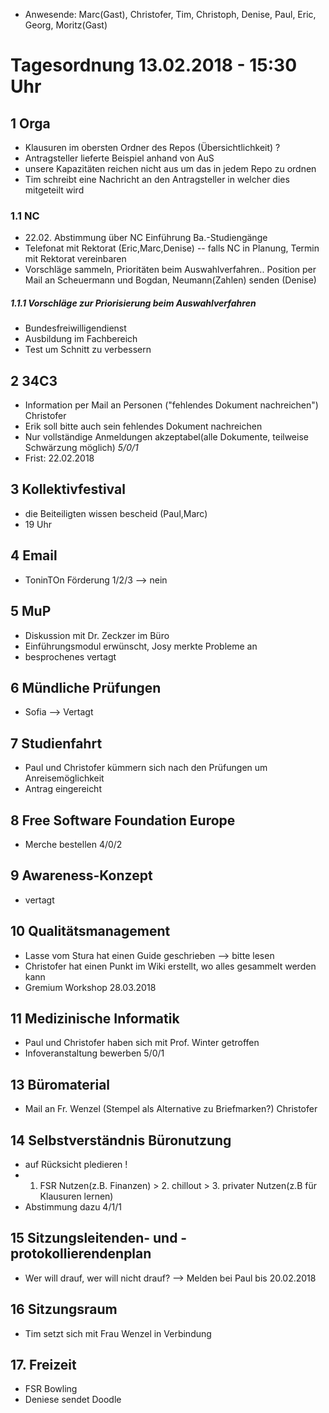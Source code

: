 ---
---

- Anwesende: Marc(Gast), Christofer, Tim, Christoph, Denise, Paul, Eric, Georg, Moritz(Gast)

# Tagesordnung 13.02.2018 - 15:30 Uhr

## 1 Orga

- Klausuren im obersten Ordner des Repos (Übersichtlichkeit) ?
- Antragsteller lieferte Beispiel anhand von AuS
- unsere Kapazitäten reichen nicht aus um das in jedem Repo zu ordnen
- Tim schreibt eine Nachricht an den Antragsteller in welcher dies mitgeteilt wird

### 1.1 NC

- 22.02. Abstimmung über NC Einführung Ba.-Studiengänge
- Telefonat mit Rektorat (Eric,Marc,Denise) -- falls NC in Planung, Termin mit Rektorat vereinbaren
- Vorschläge sammeln, Prioritäten beim Auswahlverfahren.. Position per Mail an Scheuermann und Bogdan, Neumann(Zahlen) senden (Denise)

##### 1.1.1 Vorschläge zur Priorisierung beim Auswahlverfahren

- Bundesfreiwilligendienst
- Ausbildung im Fachbereich
- Test um Schnitt zu verbessern

## 2 34C3

- Information per Mail an Personen ("fehlendes Dokument nachreichen") Christofer
- Erik soll bitte auch sein fehlendes Dokument nachreichen
- Nur vollständige Anmeldungen akzeptabel(alle Dokumente, teilweise Schwärzung möglich) _5/0/1_
- Frist: 22.02.2018

## 3 Kollektivfestival

- die Beiteiligten wissen bescheid (Paul,Marc)
- 19 Uhr

## 4 Email

- ToninTOn Förderung 1/2/3 --> nein

## 5 MuP

- Diskussion mit Dr. Zeckzer im Büro
- Einführungsmodul erwünscht, Josy merkte Probleme an
- besprochenes vertagt

## 6 Mündliche Prüfungen

- Sofia --> Vertagt

## 7 Studienfahrt

- Paul und Christofer kümmern sich nach den Prüfungen um Anreisemöglichkeit
- Antrag eingereicht

## 8 Free Software Foundation Europe

- Merche bestellen 4/0/2

## 9 Awareness-Konzept

- vertagt

## 10 Qualitätsmanagement

- Lasse vom Stura hat einen Guide geschrieben --> bitte lesen
- Christofer hat einen Punkt im Wiki erstellt, wo alles gesammelt werden kann
- Gremium Workshop 28.03.2018

## 11 Medizinische Informatik

- Paul und Christofer haben sich mit Prof. Winter getroffen
- Infoveranstaltung bewerben 5/0/1

## 13 Büromaterial

- Mail an Fr. Wenzel (Stempel als Alternative zu Briefmarken?) Christofer

## 14 Selbstverständnis Büronutzung

- auf Rücksicht pledieren !
- 1. FSR Nutzen(z.B. Finanzen) > 2. chillout > 3. privater Nutzen(z.B für Klausuren lernen)
- Abstimmung dazu 4/1/1

## 15 Sitzungsleitenden- und -protokollierendenplan

- Wer will drauf, wer will nicht drauf? --> Melden bei Paul bis 20.02.2018

## 16 Sitzungsraum

- Tim setzt sich mit Frau Wenzel in Verbindung

## 17. Freizeit

- FSR Bowling
- Deniese sendet Doodle
